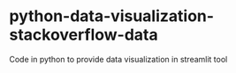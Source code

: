 # python-data-visualization-stackoverflow-data
Code in python to provide data visualization in streamlit tool 
